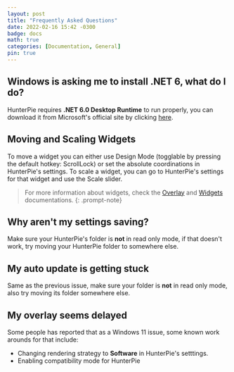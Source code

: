 ```yaml
---
layout: post
title: "Frequently Asked Questions"
date: 2022-02-16 15:42 -0300
badge: docs
math: true
categories: [Documentation, General]
pin: true
---
```


## Windows is asking me to install .NET 6, what do I do?
HunterPie requires **.NET 6.0 Desktop Runtime** to run properly, you can download it from Microsoft's official site by clicking [here](https://dotnet.microsoft.com/en-us/download/dotnet/thank-you/runtime-desktop-6.0.7-windows-x64-installer).

## Moving and Scaling Widgets

To move a widget you can either use Design Mode (togglable by pressing the default hotkey: ScrollLock) or set the absolute coordinations in HunterPie's settings.
To scale a widget, you can go to HunterPie's settings for that widget and use the Scale slider.

> For more information about widgets, check the [Overlay](/posts/overlay) and [Widgets](/posts/widgets) documentations.
{: .prompt-note}

## Why aren't my settings saving?

Make sure your HunterPie's folder is **not** in read only mode, if that doesn't work, try moving your HunterPie folder to somewhere else.

## My auto update is getting stuck

Same as the previous issue, make sure your folder is **not** in read only mode, also try moving its folder somewhere else.

## My overlay seems delayed

Some people has reported that as a Windows 11 issue, some known work arounds for that include:
- Changing rendering strategy to **Software** in HunterPie's setttings.
- Enabling compatibility mode for HunterPie
